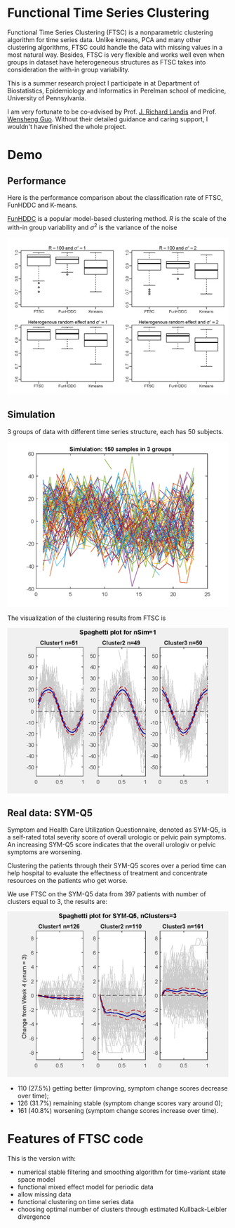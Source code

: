 # Functional Time Series Clustering

Functional Time Series Clustering (FTSC) is a nonparametric clustering algorithm for time series data.
Unlike kmeans, PCA and many other clustering algorithms, FTSC could handle the data with missing values in a most natural way.
Besides,  FTSC is very flexible and works well even when groups in dataset have heterogeneous structures as FTSC takes into consideration the with-in group variability.

This is a summer research project I participate in at Department of Biostatistics, Epidemiology and Informatics in Perelman school of medicine, University of Pennsylvania.

I am very fortunate to be co-advised by Prof. [J. Richard Landis](https://scholar.google.com/citations?user=WDSnxagAAAAJ&hl=en) and Prof. [Wensheng Guo](https://scholar.google.com/citations?user=WYCrBGUAAAAJ&hl=en).
Without their detailed guidance and caring support, I wouldn't have finished the whole project.

# Demo

## Performance

Here is the performance comparison about the classification rate of FTSC, FunHDDC and K-means.

[FunHDDC](https://cran.r-project.org/web/packages/funHDDC/index.html) is a popular model-based clustering method.
$R$ is the scale of the with-in group variability and $\sigma^2$ is the variance of the noise

![Figure 1 Classification rate boxplot](https://github.com/jasonyee/FTSC/blob/master/demo/simulation/Heter_panel_crate.png)

## Simulation

3 groups of data with different time series structure, each has 50 subjects.

![Figure 2 Simulated data (sin curves)](https://github.com/jasonyee/FTSC/blob/master/demo/simulation/spaghetti_Keq1.png)

The visualization of the clustering results from FTSC is

![Figure 3 FTSC Recovery plot for simulated data](https://github.com/jasonyee/FTSC/blob/master/demo/simulation/Spaghetti.png)


## Real data: SYM-Q5

Symptom and Health Care Utilization Questionnaire, denoted as SYM-Q5, is a self-rated
total severity score of overall urologic or pelvic pain symptoms.
An increasing SYM-Q5 score indicates that the overall urologiv or pelvic symptoms are worsening.

Clustering the patients through their SYM-Q5 scores over a period time can help hospital to evaluate the effectness of treatment and concentrate resources on the patients who get worse.

We use FTSC on the SYM-Q5 data from 397 patients with number of clusters equal to 3, the results are:

![Figure 5 FTSC for SYM-Q5 data](https://github.com/jasonyee/FTSC/blob/master/demo/symq5/spaghetti.jpg)

*  110 (27.5%) getting better (improving, symptom change scores decrease over time); 
*  126 (31.7%) remaining stable (symptom change scores vary around 0); 
*  161 (40.8%) worsening (symptom change scores increase over time).

# Features of FTSC code

This is the version with:

*  numerical stable filtering and smoothing algorithm for time-variant state space model
*  functional mixed effect model for periodic data
*  allow missing data
*  functional clustering on time series data
*  choosing optimal number of clusters through estimated Kullback-Leibler divergence